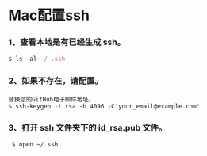 # Mac配置ssh
### 1、查看本地是有已经生成 ssh。
``` js
$ ls -al~ / .ssh
```

### 2、如果不存在，请配置。
```
替换您的GitHub电子邮件地址。
$ ssh-keygen -t rsa -b 4096 -C'your_email@example.com'
```

### 3、打开 ssh 文件夹下的 id_rsa.pub 文件。
```
 $ open ~/.ssh
```
